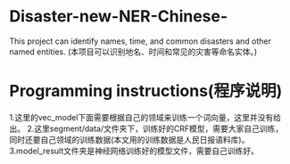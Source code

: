 # Disaster-new-NER-Chinese-
This project can identify names, time, and common disasters and other named entities. (本项目可以识别地名、时间和常见的灾害等命名实体。)

# Programming instructions(程序说明)
1.这里的vec_model下面需要根据自己的领域来训练一个词向量，这里并没有给出。
2.这里segment/data/文件夹下，训练好的CRF模型，需要大家自己训练，同时还要自己领域的训练数据(本文用的训练数据是人民日报语料库)。
3.model_result文件夹是神经网络训练好的模型文件，需要自己训练好。

